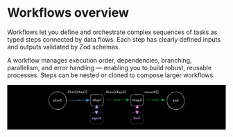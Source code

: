 # Workflows overview

Workflows let you define and orchestrate complex sequences of tasks as typed steps connected by data flows. Each step has clearly defined inputs and outputs validated by Zod schemas.

A workflow manages execution order, dependencies, branching, parallelism, and error handling — enabling you to build robust, reusable processes. Steps can be nested or cloned to compose larger workflows.

![alt text](workflows-overview.webp)
